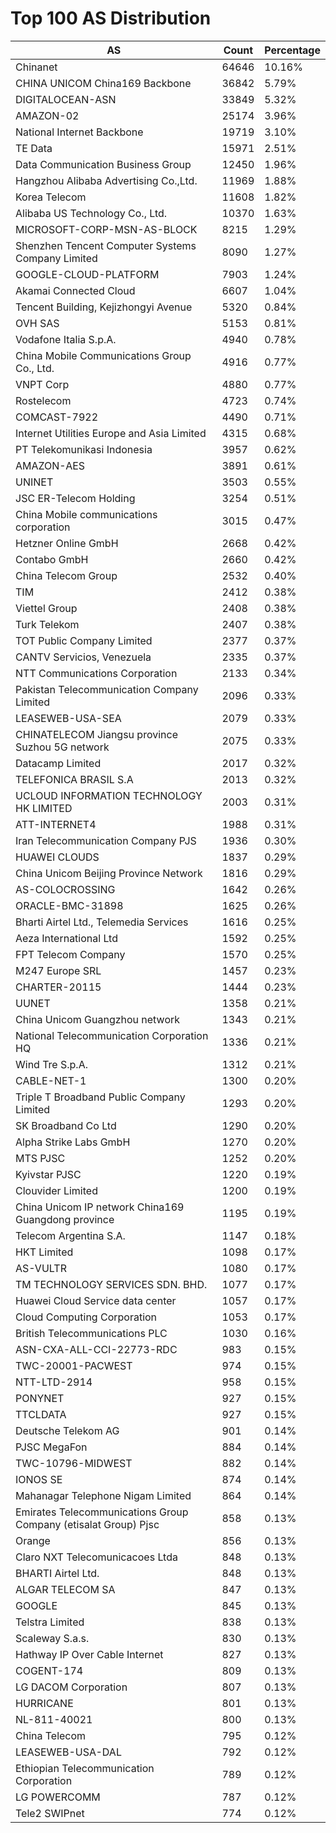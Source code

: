 # Top 100 AS Distribution
| AS | Count | Percentage |
|----|----|----|
| Chinanet | 64646 | 10.16% |
| CHINA UNICOM China169 Backbone | 36842 | 5.79% |
| DIGITALOCEAN-ASN | 33849 | 5.32% |
| AMAZON-02 | 25174 | 3.96% |
| National Internet Backbone | 19719 | 3.10% |
| TE Data | 15971 | 2.51% |
| Data Communication Business Group | 12450 | 1.96% |
| Hangzhou Alibaba Advertising Co.,Ltd. | 11969 | 1.88% |
| Korea Telecom | 11608 | 1.82% |
| Alibaba US Technology Co., Ltd. | 10370 | 1.63% |
| MICROSOFT-CORP-MSN-AS-BLOCK | 8215 | 1.29% |
| Shenzhen Tencent Computer Systems Company Limited | 8090 | 1.27% |
| GOOGLE-CLOUD-PLATFORM | 7903 | 1.24% |
| Akamai Connected Cloud | 6607 | 1.04% |
| Tencent Building, Kejizhongyi Avenue | 5320 | 0.84% |
| OVH SAS | 5153 | 0.81% |
| Vodafone Italia S.p.A. | 4940 | 0.78% |
| China Mobile Communications Group Co., Ltd. | 4916 | 0.77% |
| VNPT Corp | 4880 | 0.77% |
| Rostelecom | 4723 | 0.74% |
| COMCAST-7922 | 4490 | 0.71% |
| Internet Utilities Europe and Asia Limited | 4315 | 0.68% |
| PT Telekomunikasi Indonesia | 3957 | 0.62% |
| AMAZON-AES | 3891 | 0.61% |
| UNINET | 3503 | 0.55% |
| JSC ER-Telecom Holding | 3254 | 0.51% |
| China Mobile communications corporation | 3015 | 0.47% |
| Hetzner Online GmbH | 2668 | 0.42% |
| Contabo GmbH | 2660 | 0.42% |
| China Telecom Group | 2532 | 0.40% |
| TIM | 2412 | 0.38% |
| Viettel Group | 2408 | 0.38% |
| Turk Telekom | 2407 | 0.38% |
| TOT Public Company Limited | 2377 | 0.37% |
| CANTV Servicios, Venezuela | 2335 | 0.37% |
| NTT Communications Corporation | 2133 | 0.34% |
| Pakistan Telecommunication Company Limited | 2096 | 0.33% |
| LEASEWEB-USA-SEA | 2079 | 0.33% |
| CHINATELECOM Jiangsu province Suzhou 5G network | 2075 | 0.33% |
| Datacamp Limited | 2017 | 0.32% |
| TELEFONICA BRASIL S.A | 2013 | 0.32% |
| UCLOUD INFORMATION TECHNOLOGY HK LIMITED | 2003 | 0.31% |
| ATT-INTERNET4 | 1988 | 0.31% |
| Iran Telecommunication Company PJS | 1936 | 0.30% |
| HUAWEI CLOUDS | 1837 | 0.29% |
| China Unicom Beijing Province Network | 1816 | 0.29% |
| AS-COLOCROSSING | 1642 | 0.26% |
| ORACLE-BMC-31898 | 1625 | 0.26% |
| Bharti Airtel Ltd., Telemedia Services | 1616 | 0.25% |
| Aeza International Ltd | 1592 | 0.25% |
| FPT Telecom Company | 1570 | 0.25% |
| M247 Europe SRL | 1457 | 0.23% |
| CHARTER-20115 | 1444 | 0.23% |
| UUNET | 1358 | 0.21% |
| China Unicom Guangzhou network | 1343 | 0.21% |
| National Telecommunication Corporation HQ | 1336 | 0.21% |
| Wind Tre S.p.A. | 1312 | 0.21% |
| CABLE-NET-1 | 1300 | 0.20% |
| Triple T Broadband Public Company Limited | 1293 | 0.20% |
| SK Broadband Co Ltd | 1290 | 0.20% |
| Alpha Strike Labs GmbH | 1270 | 0.20% |
| MTS PJSC | 1252 | 0.20% |
| Kyivstar PJSC | 1220 | 0.19% |
| Clouvider Limited | 1200 | 0.19% |
| China Unicom IP network China169 Guangdong province | 1195 | 0.19% |
| Telecom Argentina S.A. | 1147 | 0.18% |
| HKT Limited | 1098 | 0.17% |
| AS-VULTR | 1080 | 0.17% |
| TM TECHNOLOGY SERVICES SDN. BHD. | 1077 | 0.17% |
| Huawei Cloud Service data center | 1057 | 0.17% |
| Cloud Computing Corporation | 1053 | 0.17% |
| British Telecommunications PLC | 1030 | 0.16% |
| ASN-CXA-ALL-CCI-22773-RDC | 983 | 0.15% |
| TWC-20001-PACWEST | 974 | 0.15% |
| NTT-LTD-2914 | 958 | 0.15% |
| PONYNET | 927 | 0.15% |
| TTCLDATA | 927 | 0.15% |
| Deutsche Telekom AG | 901 | 0.14% |
| PJSC MegaFon | 884 | 0.14% |
| TWC-10796-MIDWEST | 882 | 0.14% |
| IONOS SE | 874 | 0.14% |
| Mahanagar Telephone Nigam Limited | 864 | 0.14% |
| Emirates Telecommunications Group Company (etisalat Group) Pjsc | 858 | 0.13% |
| Orange | 856 | 0.13% |
| Claro NXT Telecomunicacoes Ltda | 848 | 0.13% |
| BHARTI Airtel Ltd. | 848 | 0.13% |
| ALGAR TELECOM SA | 847 | 0.13% |
| GOOGLE | 845 | 0.13% |
| Telstra Limited | 838 | 0.13% |
| Scaleway S.a.s. | 830 | 0.13% |
| Hathway IP Over Cable Internet | 827 | 0.13% |
| COGENT-174 | 809 | 0.13% |
| LG DACOM Corporation | 807 | 0.13% |
| HURRICANE | 801 | 0.13% |
| NL-811-40021 | 800 | 0.13% |
| China Telecom | 795 | 0.12% |
| LEASEWEB-USA-DAL | 792 | 0.12% |
| Ethiopian Telecommunication Corporation | 789 | 0.12% |
| LG POWERCOMM | 787 | 0.12% |
| Tele2 SWIPnet | 774 | 0.12% |

